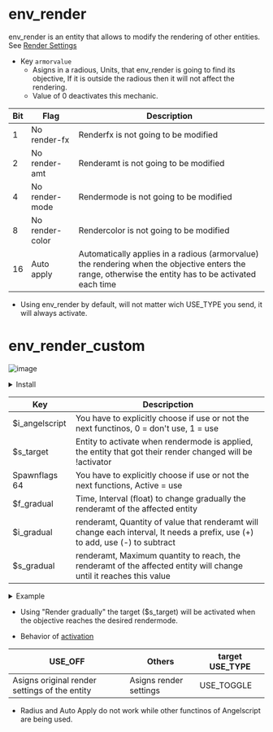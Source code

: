 # env_render

env_render is an entity that allows to modify the rendering of other entities. See [Render Settings](render_settings.md)

- Key ``armorvalue``
	- Asigns in a radious, Units, that env_render is going to find its objective, If it is outside the radious then it will not affect the rendering.
	- Value of 0 deactivates this mechanic.

| Bit | Flag | Description |
|-----|------|-------------|
| 1 | No render-fx | Renderfx is not going to be modified |
| 2 | No render-amt | Renderamt is not going to be modified |
| 4 | No render-mode | Rendermode is not going to be modified |
| 8 | No render-color | Rendercolor is not going to be modified |
| 16 | Auto apply | Automatically applies in a radious (armorvalue) the rendering when the objective enters the range, otherwise the entity has to be activated each time |

- Using env_render by default, will not matter wich USE_TYPE you send, it will always activate.

# env_render_custom

![image](../../images/angelscript.png)

<details><summary>Install</summary>
<p>

- Read [Install](../install.md)

- Requirements
	- scripts/maps/mikk/[env_render_custom.as](../../../scripts/maps/mikk/env_render_custom.as)
	- scripts/maps/mikk/[utils.as](../../../scripts/maps/mikk/utils.as)

</p>
</details>

| Key | Descripction |
|-----|-------------|
| $i_angelscript | You have to explicitly choose if use or not the next functinos, 0 = don't use, 1 = use |
| $s_target | Entity to activate when rendermode is applied, the entity that got their render changed will be !activator |
| Spawnflags 64 | You have to explicitly choose if use or not the next functions, Active = use |
| $f_gradual | Time, Interval (float) to change gradually the renderamt of the affected entity |
| $i_gradual | renderamt, Quantity of value that renderamt will change each interval, It needs a prefix, use (+) to add, use (-) to subtract |
| $s_gradual | renderamt, Maximum quantity to reach, the renderamt of the affected entity will change until it reaches this value |

<details><summary>Example</summary>
<p>

```angelscript
"$f_gradual" "1.0"
"$i_gradual" "-10"
"$s_gradual" "0"
```
In this case, each 1.0 seconds, we will subtract 10 on the objective until it reaches 0.
</p>
</details>

- Using "Render gradually" the target ($s_target) will be activated when the objective reaches the desired rendermode.

- Behavior of [activation](triggering_system.md)

| USE_OFF | Others | target USE_TYPE |
|---------|-------|-----------------|
| Asigns original render settings of the entity | Asigns render settings | USE_TOGGLE |

- Radius and Auto Apply do not work while other functinos of Angelscript are being used.
